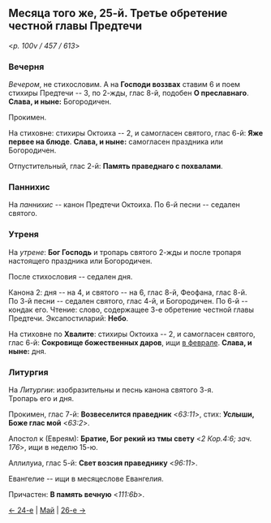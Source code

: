 
## Месяца того же, 25-й. Третье обретение честной главы Предтечи

<*p. 100v / 457 / 613*>

### Вечерня

*Вечером*, не стихословим. А на **Господи воззвах** ставим 6 и поем стихиры Предтечи -- 3, по 2-жды, 
глас 8-й, подобен **О преславнаго**. **Слава, и ныне:** Богородичен.  

Прокимен. 

На стиховне: стихиры Октоиха -- 2, и самогласен святого, глас 6-й: **Яже первее на блюде**. 
**Слава, и ныне:** самогласен праздника или Богородичен. 

Отпустительный, глас 2-й: **Память праведнаго с похвалами**. 

### Паннихис

На *паннихис* -- канон Предтечи Октоиха. 
По 6-й песни -- седален святого. 

### Утреня

На *утрене*: **Бог Господь** и тропарь святого 2-жды и после тропаря настоящего праздника или Богородичен.  

После стихословия -- седален дня. 

Канона 2: дня -- на 4, и святого -- на 6, глас 8-й, Феофана, глас 8-й.    
По 3-й песни -- седален святого, глас 4-й, и Богородичен.
По 6-й -- кондак его. 
Чтение: слово, содержащее 3-е обретение честной главы Предтечи. 
Эксапостиларий: **Небо**. 

На стиховне по **Хвалите**: стихиры Октоиха -- 2, и самогласен святого, глас 6-й: **Сокровище божественных даров**, 
ищи [в феврале](../02_february/02_24_EUR.ru.md). **Слава, и ныне:** дня. 

### Литургия

На *Литургии*: изобразительны и песнь канона святого 3-я.  
Тропарь его и дня. 

Прокимен, глас 7-й: **Возвеселится праведник** <*63:11*>, стих: **Услыши, Боже глас мой** <*63:2*>. 

Апостол к (Евреям): **Братие, Бог рекий из тмы свету** <*2 Кор.4:6; зач. 176*>, ищи в неделю 15-ю.

Аллилуиа, глас 5-й: **Свет возсия праведнику** <*96:11*>. 

Евангелие -- ищи в месяцеслове Евангелия. 

Причастен: **В память вечную** <*111:6b*>.  

[← 24-е](05_24_EUR.ru.md) | [Май](README.md#25-й) | [26-е →](05_26_EUR.ru.md)
